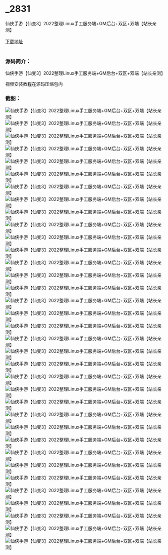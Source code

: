# _2831
仙侠手游【仙变3】2022整理Linux手工服务端+GM后台+双区+双端【站长亲测】
<br/></br>
[下载地址](https://www.uuid2.com/2831.html "下载地址")
<br/></br>
<h3>源码简介：</h3>
<p>仙侠手游【仙变3】2022整理Linux手工服务端+GM后台+双区+双端【站长亲测】<p>
<p>视频安装教程在源码压缩包内<p>
<h3>截图：</h3>
<img src="https://www.uuid2.com/wp-content/uploads/img/202201/edf13b8466.jpg" alt="仙侠手游【仙变3】2022整理Linux手工服务端+GM后台+双区+双端【站长亲测】"><img src="https://www.uuid2.com/wp-content/uploads/img/202201/7d17f22270.jpg" alt="仙侠手游【仙变3】2022整理Linux手工服务端+GM后台+双区+双端【站长亲测】"><img src="https://www.uuid2.com/wp-content/uploads/img/202201/58f2ff3320.jpg" alt="仙侠手游【仙变3】2022整理Linux手工服务端+GM后台+双区+双端【站长亲测】"><img src="https://www.uuid2.com/wp-content/uploads/img/202201/d6800cc799.jpg" alt="仙侠手游【仙变3】2022整理Linux手工服务端+GM后台+双区+双端【站长亲测】"><img src="https://www.uuid2.com/wp-content/uploads/img/202201/757bd1c859.jpg" alt="仙侠手游【仙变3】2022整理Linux手工服务端+GM后台+双区+双端【站长亲测】"><img src="https://www.uuid2.com/wp-content/uploads/img/202201/3f4e9b6584.jpg" alt="仙侠手游【仙变3】2022整理Linux手工服务端+GM后台+双区+双端【站长亲测】"><img src="https://www.uuid2.com/wp-content/uploads/img/202201/eedb59b154.jpg" alt="仙侠手游【仙变3】2022整理Linux手工服务端+GM后台+双区+双端【站长亲测】"><img src="https://www.uuid2.com/wp-content/uploads/img/202201/21321d2280.jpg" alt="仙侠手游【仙变3】2022整理Linux手工服务端+GM后台+双区+双端【站长亲测】"><img src="https://www.uuid2.com/wp-content/uploads/img/202201/08109ed851.jpg" alt="仙侠手游【仙变3】2022整理Linux手工服务端+GM后台+双区+双端【站长亲测】"><img src="https://www.uuid2.com/wp-content/uploads/img/202201/d35d725949.jpg" alt="仙侠手游【仙变3】2022整理Linux手工服务端+GM后台+双区+双端【站长亲测】"><img src="https://www.uuid2.com/wp-content/uploads/img/202201/0af5f8f356.jpg" alt="仙侠手游【仙变3】2022整理Linux手工服务端+GM后台+双区+双端【站长亲测】"><img src="https://www.uuid2.com/wp-content/uploads/img/202201/9d1d90f859.jpg" alt="仙侠手游【仙变3】2022整理Linux手工服务端+GM后台+双区+双端【站长亲测】"><img src="https://www.uuid2.com/wp-content/uploads/img/202201/158e3b4144.jpg" alt="仙侠手游【仙变3】2022整理Linux手工服务端+GM后台+双区+双端【站长亲测】"><img src="https://www.uuid2.com/wp-content/uploads/img/202201/e5325ab965.jpg" alt="仙侠手游【仙变3】2022整理Linux手工服务端+GM后台+双区+双端【站长亲测】"><img src="https://www.uuid2.com/wp-content/uploads/img/202201/2fdbdb3713.jpg" alt="仙侠手游【仙变3】2022整理Linux手工服务端+GM后台+双区+双端【站长亲测】"><img src="https://www.uuid2.com/wp-content/uploads/img/202201/8bc4431800.jpg" alt="仙侠手游【仙变3】2022整理Linux手工服务端+GM后台+双区+双端【站长亲测】"><img src="https://www.uuid2.com/wp-content/uploads/img/202201/559e7d6700.jpg" alt="仙侠手游【仙变3】2022整理Linux手工服务端+GM后台+双区+双端【站长亲测】"><img src="https://www.uuid2.com/wp-content/uploads/img/202201/1b89f4a875.jpg" alt="仙侠手游【仙变3】2022整理Linux手工服务端+GM后台+双区+双端【站长亲测】"><img src="https://www.uuid2.com/wp-content/uploads/img/202201/8157185201.jpg" alt="仙侠手游【仙变3】2022整理Linux手工服务端+GM后台+双区+双端【站长亲测】"><img src="https://www.uuid2.com/wp-content/uploads/img/202201/f0a7984434.jpg" alt="仙侠手游【仙变3】2022整理Linux手工服务端+GM后台+双区+双端【站长亲测】"><img src="https://www.uuid2.com/wp-content/uploads/img/202201/d2b1454128.jpg" alt="仙侠手游【仙变3】2022整理Linux手工服务端+GM后台+双区+双端【站长亲测】"><img src="https://www.uuid2.com/wp-content/uploads/img/202201/0275936922.jpg" alt="仙侠手游【仙变3】2022整理Linux手工服务端+GM后台+双区+双端【站长亲测】"><img src="https://www.uuid2.com/wp-content/uploads/img/202201/be748b2708.jpg" alt="仙侠手游【仙变3】2022整理Linux手工服务端+GM后台+双区+双端【站长亲测】"><img src="https://www.uuid2.com/wp-content/uploads/img/202201/6424bc5147.jpg" alt="仙侠手游【仙变3】2022整理Linux手工服务端+GM后台+双区+双端【站长亲测】"><img src="https://www.uuid2.com/wp-content/uploads/img/202201/84943ae857.jpg" alt="仙侠手游【仙变3】2022整理Linux手工服务端+GM后台+双区+双端【站长亲测】"><img src="https://www.uuid2.com/wp-content/uploads/img/202201/1f7d3fb903.jpg" alt="仙侠手游【仙变3】2022整理Linux手工服务端+GM后台+双区+双端【站长亲测】"><img src="https://www.uuid2.com/wp-content/uploads/img/202201/52c867b397.jpg" alt="仙侠手游【仙变3】2022整理Linux手工服务端+GM后台+双区+双端【站长亲测】"><img src="https://www.uuid2.com/wp-content/uploads/img/202201/dfb50dd391.jpg" alt="仙侠手游【仙变3】2022整理Linux手工服务端+GM后台+双区+双端【站长亲测】"><img src="https://www.uuid2.com/wp-content/uploads/img/202201/b5bfb0c675.jpg" alt="仙侠手游【仙变3】2022整理Linux手工服务端+GM后台+双区+双端【站长亲测】"><img src="https://www.uuid2.com/wp-content/uploads/img/202201/9f4a14a127.jpg" alt="仙侠手游【仙变3】2022整理Linux手工服务端+GM后台+双区+双端【站长亲测】"><img src="https://www.uuid2.com/wp-content/uploads/img/202201/175bfb9812.jpg" alt="仙侠手游【仙变3】2022整理Linux手工服务端+GM后台+双区+双端【站长亲测】"><img src="https://www.uuid2.com/wp-content/uploads/img/202201/ffbbf38471.jpg" alt="仙侠手游【仙变3】2022整理Linux手工服务端+GM后台+双区+双端【站长亲测】"><img src="https://www.uuid2.com/wp-content/uploads/img/202201/f89c9b4333.jpg" alt="仙侠手游【仙变3】2022整理Linux手工服务端+GM后台+双区+双端【站长亲测】"><img src="https://www.uuid2.com/wp-content/uploads/img/202201/5f379b5380.jpg" alt="仙侠手游【仙变3】2022整理Linux手工服务端+GM后台+双区+双端【站长亲测】"><img src="https://www.uuid2.com/wp-content/uploads/img/202201/bd40b92215.jpg" alt="仙侠手游【仙变3】2022整理Linux手工服务端+GM后台+双区+双端【站长亲测】">
